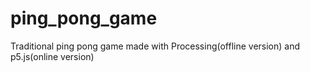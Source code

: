 # ping_pong_game
Traditional ping pong game made with Processing(offline version) and p5.js(online version)
